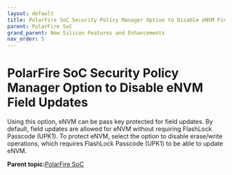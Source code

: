```yaml
---
layout: default
title: PolarFire SoC Security Policy Manager Option to Disable eNVM Field Updates
parent: PolarFire SoC
grand_parent: New Silicon Features and Enhancements
nav_order: 5
---
```

# PolarFire SoC Security Policy Manager Option to Disable eNVM Field Updates

Using this option, eNVM can be pass key protected for field updates. By default, field updates are allowed for eNVM without requiring FlashLock Passcode \(UPK1\). To protect eNVM, select the option to disable erase/write operations, which requires FlashLock Passcode \(UPK1\) to be able to update eNVM.

**Parent topic:**[PolarFire SoC](GUID-01242F39-2030-4BC9-A2F4-EA1744E85B84.md)


